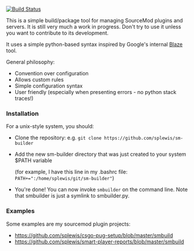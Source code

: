 [![Build Status](https://travis-ci.org/splewis/sm-builder.svg?branch=master)](https://travis-ci.org/splewis/sm-builder)

This is a simple build/package tool for managing SourceMod plugins and servers. It is still very much a work in progress. Don't try to use it unless you want to contribute to its development.

It uses a simple python-based syntax inspired by Google's internal [Blaze](http://google-engtools.blogspot.fr/2011/08/build-in-cloud-how-build-system-works.html) tool.

General philosophy:
- Convention over configuration
- Allows custom rules
- Simple configuration syntax
- User friendly (especially when presenting errors - no python stack traces!)


### Installation
For a unix-style system, you should:
- Clone the repository: e.g. ``git clone https://github.com/splewis/sm-builder``
- Add the new sm-builder directory that was just created to your system $PATH variable

  (for example, I have this line in my .bashrc file: ``
PATH+=":/home/splewis/git/sm-builder"``)

- You're done! You can now invoke ``smbuilder`` on the command line. Note that smbuilder is just a symlink to smbuilder.py.


### Examples
Some examples are my sourcemod plugin projects:
- https://github.com/splewis/csgo-pug-setup/blob/master/smbuild
- https://github.com/splewis/smart-player-reports/blob/master/smbuild
